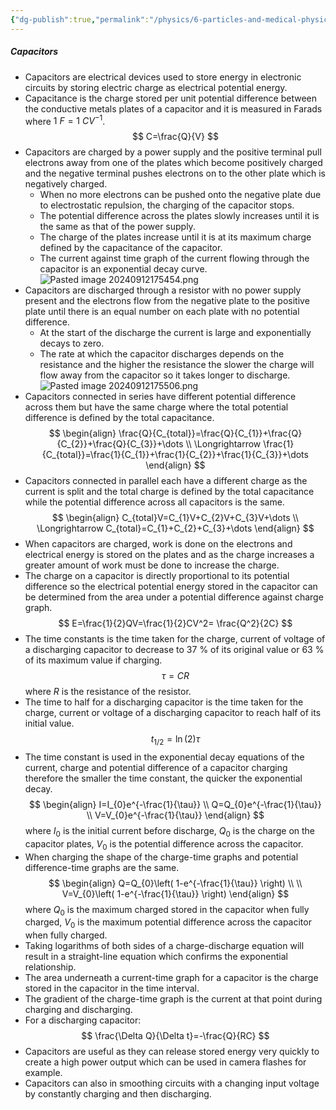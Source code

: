 ```yaml
---
{"dg-publish":true,"permalink":"/physics/6-particles-and-medical-physics/capacitance/"}
---
```


##### Capacitors
- Capacitors are electrical devices used to store energy in electronic circuits by storing electric charge as electrical potential energy.
- Capacitance is the charge stored per unit potential difference between the conductive metals plates of a capacitor and it is measured in Farads where $1\ F =1 \ CV^{-1}$.
$$
C=\frac{Q}{V}
$$
-  Capacitors are charged by a power supply and the positive terminal pull electrons away from one of the plates which become positively charged and the negative terminal pushes electrons on to the other plate which is negatively charged.
	- When no more electrons can be pushed onto the negative plate due to electrostatic repulsion, the charging of the capacitor stops.
	- The potential difference across the plates slowly increases until it is the same as that of the power supply.
	- The charge of the plates increase until it is at its maximum charge defined by the capacitance of the capacitor.
	- The current against time graph of the current flowing through the capacitor is an exponential decay curve.
![Pasted image 20240912175454.png](/img/user/Attachments/Attachments/Pasted%20image%2020240912175454.png)
- Capacitors are discharged through a resistor with no power supply present and the electrons flow from the negative plate to the positive plate until there is an equal number on each plate with no potential difference.
	- At the start of the discharge the current is large and exponentially decays to zero.
	- The rate at which the capacitor discharges depends on the resistance and the higher the resistance the slower the charge will flow away from the capacitor so it takes longer to discharge.
![Pasted image 20240912175506.png](/img/user/Attachments/Attachments/Pasted%20image%2020240912175506.png)
- Capacitors connected in series have different potential difference across them but have the same charge where the total potential difference is defined by the total capacitance.
$$
\begin{align}
\frac{Q}{C_{total}}=\frac{Q}{C_{1}}+\frac{Q}{C_{2}}+\frac{Q}{C_{3}}+\dots \\
\Longrightarrow \frac{1}{C_{total}}=\frac{1}{C_{1}}+\frac{1}{C_{2}}+\frac{1}{C_{3}}+\dots
\end{align}
$$
- Capacitors connected in parallel each have a different charge as the current is split and the total charge is defined by the total capacitance while the potential difference across all capacitors is the same.
$$
\begin{align}
C_{total}V=C_{1}V+C_{2}V+C_{3}V+\dots \\
\Longrightarrow C_{total}=C_{1}+C_{2}+C_{3}+\dots
\end{align}
$$
- When capacitors are charged, work is done on the electrons and electrical energy is stored on the plates and as the charge increases a greater amount of work must be done to increase the charge.
- The charge on a capacitor is directly proportional to its potential difference so the electrical potential energy stored in the capacitor can be determined from the area under a potential difference against charge graph.
$$
E=\frac{1}{2}QV=\frac{1}{2}CV^2= \frac{Q^2}{2C}
$$
- The time constants is the time taken for the charge, current of voltage of a discharging capacitor to decrease to 37 % of its original value or 63 % of its maximum value if charging.
$$
\tau = CR
$$
	where *R* is the resistance of the resistor.
- The time to half for a discharging capacitor is the time taken for the charge, current or voltage of a discharging capacitor to reach half of its initial value.
$$
t_{1/2}=\ln(2) \tau
$$
- The time constant is used in the exponential decay equations of the current, charge and potential difference of a capacitor charging therefore the smaller the time constant, the quicker the exponential decay.
$$
\begin{align}
I=I_{0}e^{-\frac{1}{\tau}} \\
Q=Q_{0}e^{-\frac{1}{\tau}} \\ 
V=V_{0}e^{-\frac{1}{\tau}} 
\end{align}
$$
	where $I_{0}$ is the initial current before discharge, $Q_{0}$ is the charge on the capacitor plates, $V_{0}$ is the potential difference across the capacitor.
- When charging the shape of the charge-time graphs and potential difference-time graphs are the same.
$$
\begin{align}
Q=Q_{0}\left( 1-e^{-\frac{1}{\tau}} \right) \\ \\
V=V_{0}\left( 1-e^{-\frac{1}{\tau}} \right)
\end{align}
$$
	where $Q_{0}$ is the maximum charged stored in the capacitor when fully charged, $V_0$ is the maximum potential difference across the capacitor when fully charged.
- Taking logarithms of both sides of a charge-discharge equation will result in a straight-line equation which confirms the exponential relationship.
- The area underneath a current-time graph for a capacitor is the charge stored in the capacitor in the time interval.
- The gradient of the charge-time graph is the current at that point during charging and discharging.
- For a discharging capacitor:
$$
\frac{\Delta Q}{\Delta t}=-\frac{Q}{RC}
$$
- Capacitors are useful as they can release stored energy very quickly to create a high power output which can be used in camera flashes for example.
- Capacitors can also in smoothing circuits with a changing input voltage by constantly charging and then discharging.
